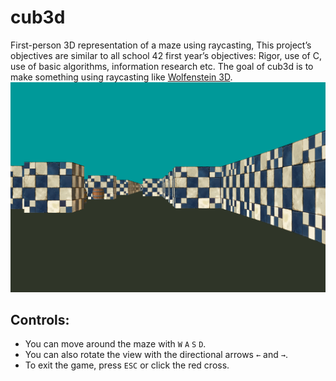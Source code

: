 # cub3d
First-person 3D representation of a maze using raycasting, This project’s objectives are similar to all school 42 first year’s objectives: Rigor, use of C, use of basic algorithms, information research etc.
The goal of cub3d is to make something using raycasting like <a href="https://fr.wikipedia.org/wiki/Wolfenstein_3D">Wolfenstein 3D</a>.
<br>
<img src="https://github.com/abdlalisalmi/cub3d/blob/master/src/screenshot.png">

## Controls:
- You can move around the maze with ``W`` ``A`` ``S`` ``D``.
- You can also rotate the view with the directional arrows ``←`` and ``→``.
- To exit the game, press ``ESC`` or click the red cross.
